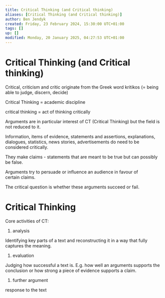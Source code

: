 ```yaml
---
title: Critical Thinking (and Critical thinking)
aliases: [Critical Thinking (and Critical thinking)]
author: Ben Jendyk
created: Friday, 23 February 2024, 15:30:00 UTC+01:00
tags: []
up: []
modified: Monday, 20 January 2025, 04:27:53 UTC+01:00
---
```


# Critical Thinking (and Critical thinking)

Critical, criticism and critic originate from the Greek word kritikos (= being able to judge, discern, decide)

Critical Thinking = academic discipline

critical thinking = act of thinking critically

Arguments are in particular interest of CT (Critical Thinking) but the field is not reduced to it. 

Information, items of evidence, statements and assertions, explanations, dialogues, statistics, news stories, advertisements do need to be considered critically.

They make claims - statements that are meant to be true but can possibly be false.

Arguments try to persuade or influence an audience in favour of certain claims.

The critical question is whether these arguments succeed or fail.

# Critical Thinking

Core activities of CT:

1. analysis

Identifying key parts of a text and reconstructing it in a way that fully captures the meaning.

1. evaluation

Judging how successful a text is. E.g. how well an arguments supports the conclusion or how strong a piece of evidence supports a claim.

1. further argument

response to the text
